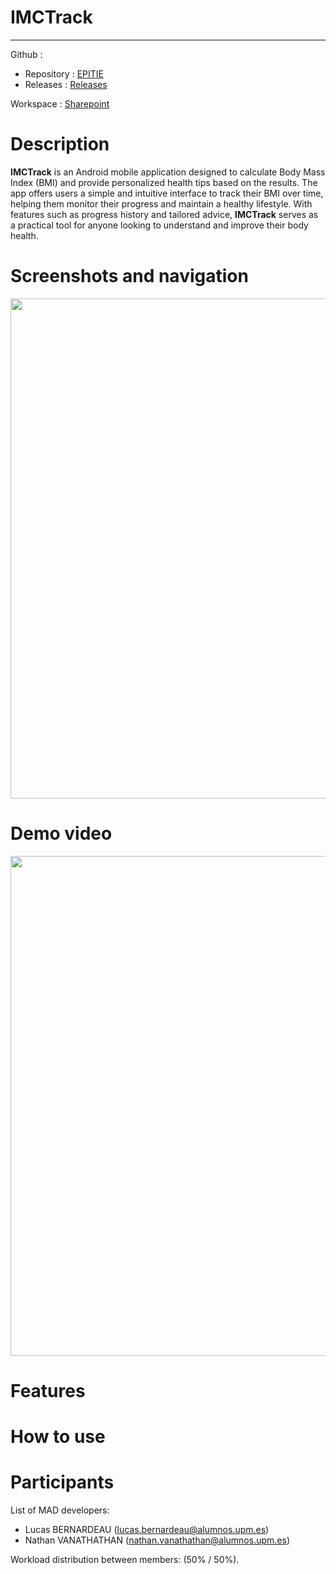 # IMCTrack

---

Github :
- Repository : [EPITIE](https://github.com/lucasbnrd05/epitie)
- Releases : [Releases](https://github.com/lucasbnrd05/epitie/releases)

Workspace : [Sharepoint](https://upm365.sharepoint.com/:u:/r/sites/epitie/SitePages/Tracking.aspx?csf=1&web=1&share=Efsjl89nsdZOqjWHYzD16RgBEHoe9oesrnNQVink2C_l2A&e=Mqcmyo)

# Description
**IMCTrack** is an Android mobile application designed to calculate Body Mass Index (BMI) and provide personalized health tips based on the results. The app offers users a simple and intuitive interface to track their BMI over time, helping them monitor their progress and maintain a healthy lifestyle. With features such as progress history and tailored advice, **IMCTrack** serves as a practical tool for anyone looking to understand and improve their body health.


# Screenshots and navigation
<img src="https://media3.giphy.com/media/v1.Y2lkPTc5MGI3NjExZmM4MHl6eW53NWpvOTY0ZzY3Y3ptZ3d0d2RxMWV3dzF6MzFrcW41biZlcD12MV9pbnRlcm5hbF9naWZfYnlfaWQmY3Q9Zw/1naXqFmZMHs6n1EXwe/giphy.gif" width="800">

# Demo video
<img src="https://media.giphy.com/media/jaXDDTuKmeJvwI56kV/giphy.gif?cid=790b7611ewvkvfqfy8ze9n3bdh0ej20xcuqkvti8txpyocm6&ep=v1_gifs_search&rid=giphy.gif&ct=g" width="800">

# Features


# How to use

# Participants

List of MAD developers:

- Lucas BERNARDEAU (lucas.bernardeau@alumnos.upm.es)
- Nathan VANATHATHAN (nathan.vanathathan@alumnos.upm.es)

Workload distribution between members: (50% / 50%).
